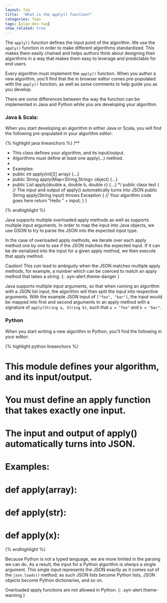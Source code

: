 ```yaml
---
layout: faq
title:  "What is the apply() function?"
categories: faqs
tags: [algo-dev-faq]
show_related: true
---
```



The `apply()` function defines the input point of the algorithm. We use the `apply()` function in order to make different algorithms standardized. This makes them easily chained and helps authors think about designing their algorithms in a way that makes them easy to leverage and predictable for end users.

Every algorithm must implement the `apply()` function. When you author a new algorithm, you'll find that the in browser editor comes pre-populated with the `apply()` function, as well as some comments to help guide you as you develop.

There are some differences between the way the function can be implemented in Java and Python while you are developing your algorithm.

### Java & Scala:

When you start developing an algorithm in either Java or Scala, you will find the following pre-populated in your algorithm editor:

{% highlight java lineanchors %}
/**
 * This class defines your algorithm, and its input/output.
 * Algorithms must define at least one apply(...) method.
 *
 * Examples:
 *   public int apply(int[][] array) {...}
 *   public String apply(Map<String,String> object) {...}
 *   public List<Double> apply(double a, double b, double c) {...}
 */
public class test {
    // The input and output of apply() automatically turns into JSON
    public String apply(String input) throws Exception {
        // Your algorithm code goes here
        return "Hello " + input;
    }
}

{% endhighlight %}

Java supports multiple overloaded apply methods as well as supports multiple input arguments. In order to map the input into Java objects, we use GSON to try to parse the JSON into the expected input type.

In the case of overloaded apply methods, we iterate over each apply method one by one to see if the JSON matches the expected input. If it can be de-serialized into the input for a given apply method, we then execute that apply method.

<div markdown="1">

Caution! This *can* lead to ambiguity when the JSON matches multiple apply methods, for example, a number which can be coerced to match an apply method that takes a string.
{: .syn-alert.theme-danger }

</div>

Java supports multiple input arguments, so that when running an algorithm with a JSON list input, the algorithm will then split the input into respective arguments. With the example JSON input of `["foo", "bar"]`, the input would be mapped into first and second arguments to an apply method with a signature of `apply(String a, String b)`, such that `a = "foo"` and `b = "bar"`.

### Python

When you start writing a new algorithm in Python, you'll find the following in your editor:

{% highlight python lineanchors %}
# This module defines your algorithm, and its input/output.
# You must define an apply function that takes exactly one input.
# The input and output of apply() automatically turns into JSON.
#
# Examples:
#   def apply(array):
#   def apply(str):
#   def apply(x):
{% endhighlight %}

Because Python is not a typed language, we are more limited in the parsing we can do. As a result, the input for a Python algorithm is *always* a single argument. This single input represents the JSON exactly as it comes out of the `json.loads()` method; as such JSON lists become Python lists, JSON objects become Python dictionaries, and so on.

<div markdown="1">

Overloaded apply functions are not allowed in Python.
{: .syn-alert.theme-warning }

</div>
